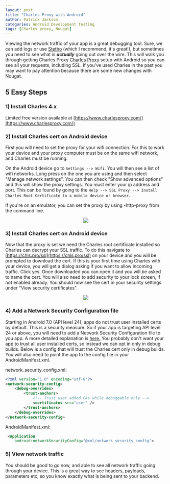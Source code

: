 ```yaml
---
layout: post
title: "Charles Proxy with Android"
author: Patrick Jackson
categories: Android Development Testing
tags: [Charles proxy, Nougat]
---
```


Viewing the network traffic of your app is a great debugging tool.  Sure, we can add logs or use [Stetho](http://facebook.github.io/stetho/) (which I recommend, it's great!), but sometimes you need to see what is ___actually___ going out over the wire. This will walk you through getting Charles Proxy  [Charles Proxy](https://www.charlesproxy.com/) setup with Android so you can see all your requests, including SSL.  If you've used Charles in the past you may want to pay attention because there are some new changes with Nougat.

## 5 Easy Steps


### 1) Install Charles 4.x
Limited free version available at [https://www.charlesproxy.com/](https://www.charlesproxy.com/)

### 2) Install Charles cert on Android device 
 	
First you will need to set the proxy for your wifi connection.  For this to work your device and your proxy computer must be on the same wifi network, and Charles must be running.  

On the Android device go to `Settings --> Wifi`.  You will then see a list of wifi networks.  Long press on the one you are using and then select "Manage network settings".  You can then check "Show advanced options" and this will show the proxy settings.  You must enter your ip address and port.  This can be found by going to the `Help --> SSL Proxy --> Install Charles Root Certificate to a mobile device or browser`.  

If you're on an emulator, you can set the proxy by using -http-proxy from the command line.

<p align="center">
<img src="https://storage.googleapis.com/tmapp/proxy_settings.png" style="max-height: 600px; max-width: 600px;"  />
</p>

### 3) Install Charles cert on Android device 

Now that the proxy is set we need the Charles root certificate installed so Charles can decrypt your SSL traffic.  To do this navigate to [https://chls.pro/ssl](https://chls.pro/ssl) on your device and you will be prompted to download the cert.  If this is your first time using Charles with your device, you will get a dialog asking if you want to allow incoming traffic.  Click yes.  Once downloaded you can open it and you will be asked to name the cert.  You will also need to add security to your lock screen, if not enabled already.  You should now see the cert in your security settings under "View security certificates".
   
<p align="center">
<img src="https://storage.googleapis.com/tmapp/user_certs.png" style="max-height: 600px; max-width: 600px;"  />
</p>

### 4) Add a Network Security Configuration file

Starting in Android 7.0 (API level 24), apps do not trust user installed certs by default.  This is a security measure. So if your app is targeting API level 24 or above, you will need to add a Network Security Configuration file to you app.  A more detailed explanation is [here.](https://developer.android.com/training/articles/security-config.html)   You probably don't want your app to trust all user installed certs, so instead we can opt in only in debug builds.    Below is a config that will trust the Charles cert only in debug builds.  You will also need to point the app to the config file in your AndroidManifest.xml.
 
network_security_config.xml:

```xml
<?xml version="1.0" encoding="utf-8"?>
<network-security-config>
    <debug-overrides>
        <trust-anchors>
            <!-- Trust user added CAs while debuggable only -->
            <certificates src="user" />
        </trust-anchors>
    </debug-overrides>
</network-security-config>
```

AndroidManifest.xml:

```xml
 <Application
 	android:networkSecurityConfig="@xml/network_security_config">
```
 

### 5) View network traffic

You should be good to go now, and able to see all network traffic going through your device.  This is a great way to see headers, payloads, parameters etc, so you know exactly what is being sent to your backend.